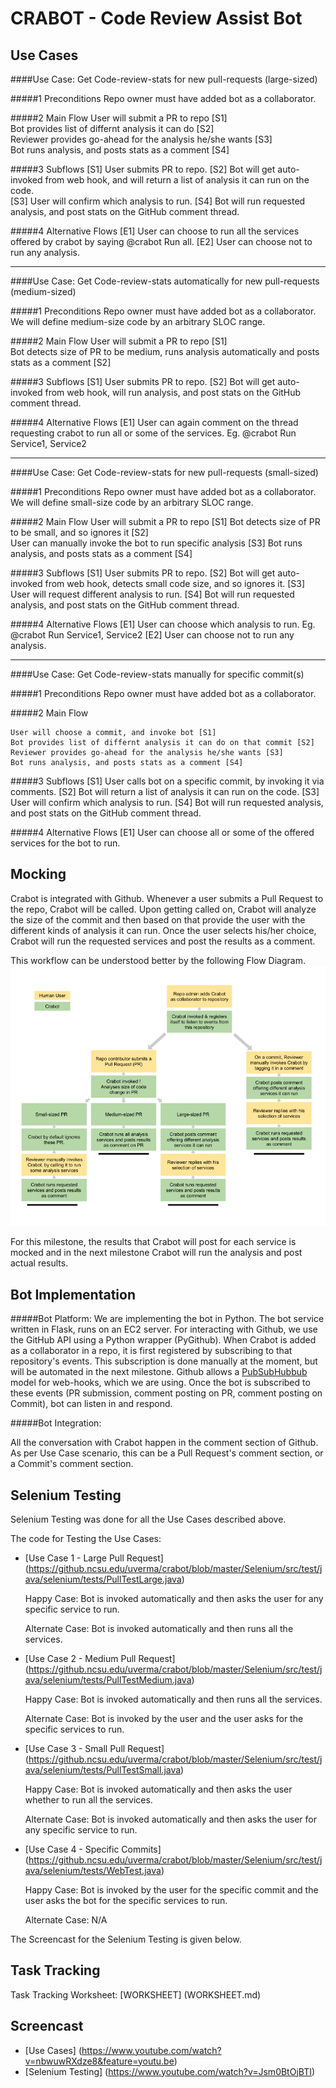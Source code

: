 # CRABOT - Code Review Assist Bot

## Use Cases

####Use Case: Get Code-review-stats for new pull-requests (large-sized)

#####1 Preconditions
     Repo owner must have added bot as a collaborator.

#####2 Main Flow
     User will submit a PR to repo [S1]  
     Bot provides list of differnt analysis it can do [S2]  
     Reviewer provides go-ahead for the analysis he/she wants [S3]  
     Bot runs analysis, and posts stats as a comment [S4]

#####3 Subflows
    [S1] User submits PR to repo.
    [S2] Bot will get auto-invoked from web hook, and will return a list of analysis it can run on the code.  
    [S3] User will confirm which analysis to run. 
    [S4] Bot will run requested analysis, and post stats on the GitHub comment thread.

#####4 Alternative Flows
    [E1] User can choose to run all the services offered by crabot by saying @crabot Run all.
    [E2] User can choose not to run any analysis.

--------------------------------------------------

####Use Case: Get Code-review-stats automatically for new pull-requests (medium-sized) 

#####1 Preconditions
     Repo owner must have added bot as a collaborator.  
     We will define medium-size code by an arbitrary SLOC range.

#####2 Main Flow
     User will submit a PR to repo [S1]  
     Bot detects size of PR to be medium, runs analysis automatically and posts stats as a comment [S2]

#####3 Subflows
    [S1] User submits PR to repo.
    [S2] Bot will get auto-invoked from web hook, will run analysis, and post stats on the GitHub comment thread.

#####4 Alternative Flows
    [E1] User can again comment on the thread requesting crabot to run all or some of the services. Eg. @crabot Run Service1, Service2

--------------------------------------------------  

####Use Case: Get Code-review-stats for new pull-requests (small-sized) 

#####1 Preconditions
    Repo owner must have added bot as a collaborator.
    We will define small-size code by an arbitrary SLOC range.

#####2 Main Flow
    User will submit a PR to repo [S1]
    Bot detects size of PR to be small, and so ignores it [S2]   
    User can manually invoke the bot to run specific analysis [S3]
    Bot runs analysis, and posts stats as a comment [S4]

#####3 Subflows
    [S1] User submits PR to repo.
    [S2] Bot will get auto-invoked from web hook, detects small code size, and so ignores it. 
    [S3] User will request different analysis to run.
    [S4] Bot will run requested analysis, and post stats on the GitHub comment thread.

#####4 Alternative Flows
    [E1] User can choose which analysis to run. Eg. @crabot Run Service1, Service2
    [E2] User can choose not to run any analysis.

--------------------------------------------------  

####Use Case: Get Code-review-stats manually for specific commit(s)

#####1 Preconditions
    Repo owner must have added bot as a collaborator. 

#####2 Main Flow
    
    User will choose a commit, and invoke bot [S1]
    Bot provides list of differnt analysis it can do on that commit [S2]
    Reviewer provides go-ahead for the analysis he/she wants [S3]
    Bot runs analysis, and posts stats as a comment [S4]

#####3 Subflows
    [S1] User calls bot on a specific commit, by invoking it via comments.
    [S2] Bot will return a list of analysis it can run on the code. 
    [S3] User will confirm which analysis to run.
    [S4] Bot will run requested analysis, and post stats on the GitHub comment thread.

#####4 Alternative Flows
    [E1] User can choose all or some of the offered services for the bot to run.



## Mocking

Crabot is integrated with Github. Whenever a user submits a Pull Request to the repo, Crabot will be called. Upon getting called on, Crabot will analyze the size of the commit and then based on that provide the user with the different kinds of analysis it can run. Once the user selects his/her choice, Crabot will run the requested services and post the results as a comment. 

This workflow can be understood better by the following Flow Diagram. 
![crabot_2](media/crabot_2.png)

For this milestone, the results that Crabot will post for each service is mocked and in the next milestone Crabot will run the analysis and post actual results. 

## Bot Implementation

#####Bot Platform: 
We are implementing the bot in Python. The bot service written in Flask, runs on an EC2 server.
For interacting with Github, we use the GitHub API using a Python wrapper (PyGithub). 
When Crabot is added as a collaborator in a repo, it is first registered  by subscribing to that repository's events. This subscription is done manually at the moment, but will be automated in the next milestone. 
Github allows a [PubSubHubbub](https://developer.github.com/v3/repos/hooks/#pubsubhubbub) model for web-hooks, which we are using. Once the bot is subscribed to these events (PR submission, comment posting on PR, comment posting on Commit), bot can listen in and respond. 

#####Bot Integration: 

All the conversation with Crabot happen in the comment section of Github. As per Use Case scenario, this can be a Pull Request's comment section, or a Commit's comment section.

## Selenium Testing

Selenium Testing was done for all the Use Cases described above. 

The code for Testing the Use Cases:

+ [Use Case 1 - Large Pull Request] (https://github.ncsu.edu/uverma/crabot/blob/master/Selenium/src/test/java/selenium/tests/PullTestLarge.java)
  
  Happy Case: Bot is invoked automatically and then asks the user for any specific service to run.
  
  Alternate Case: Bot is invoked automatically and then runs all the services. 

+ [Use Case 2 - Medium Pull Request] (https://github.ncsu.edu/uverma/crabot/blob/master/Selenium/src/test/java/selenium/tests/PullTestMedium.java)
  
  Happy Case: Bot is invoked automatically and then runs all the services. 
  
  Alternate Case: Bot is invoked by the user and the user asks for the specific services to run. 

+ [Use Case 3 - Small Pull Request] (https://github.ncsu.edu/uverma/crabot/blob/master/Selenium/src/test/java/selenium/tests/PullTestSmall.java)
  
  Happy Case: Bot is invoked automatically and then asks the user whether to run all the services. 
  
  Alternate Case: Bot is invoked automatically and then asks the user for any specific service to run.

+ [Use Case 4 - Specific Commits] (https://github.ncsu.edu/uverma/crabot/blob/master/Selenium/src/test/java/selenium/tests/WebTest.java)
  
  Happy Case: Bot is invoked by the user for the specific commit and the user asks the bot for the specific services to run. 
  
  Alternate Case: N/A

The Screencast for the Selenium Testing is given below.

## Task Tracking

Task Tracking Worksheet: [WORKSHEET] (WORKSHEET.md)

## Screencast

+ [Use Cases] (https://www.youtube.com/watch?v=nbwuwRXdze8&feature=youtu.be)
+ [Selenium Testing] (https://www.youtube.com/watch?v=Jsm0BtOjBTI)


